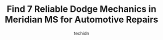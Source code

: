 ---
layout: ampstory
image: https://images.unsplash.com/photo-1623261788328-cf730e9f2667?ixlib=rb-4.0.3&ixid=MnwxMjA3fDB8MHxwaG90by1wYWdlfHx8fGVufDB8fHx8&auto=format&fit=crop&w=640&h=853&q=80
author: techidn
featured: false
description: Experience the excellence of automotive service by visiting the 7 best Dodge Mechanic in Meridian MS, USA. With their expertise, attention to detail, and commitment to customer satisfaction,
title: Find 7 Reliable Dodge Mechanics in Meridian MS for Automotive Repairs
cover:
   title: Find 7 Reliable Dodge Mechanics in Meridian MS for Automotive Repairs
   subtitle: Rickpate
   background: https://images.unsplash.com/photo-1623261788328-cf730e9f2667?ixlib=rb-4.0.3&ixid=MnwxMjA3fDB8MHxwaG90by1wYWdlfHx8fGVufDB8fHx8&auto=format&fit=crop&w=640&h=853&q=80

pages: 
 - layout: thirds
   top: <h1>#1 College Park Auto & Quick Lube</h1>
   bottom: "<p>Went to get an oil changers for the first time!Have them a bottle of expensive stop peak fluid to add to my oil because I have a small leak.Two days later on my way to De</p>"
   background: https://www.knot35.com/toplist/wp-content/uploads/2023/06/best-dodge-mechanic-1-in-meridian-ms-1685840669.jpeg
   backgroundblur: true
 - layout: thirds
   top: <h1>#2 Mikes Auto Repair</h1>
   bottom: "<p>2727 MS-39 North, Meridian, MS 39301, United States</p>"
   background: https://www.knot35.com/toplist/wp-content/uploads/2023/06/best-dodge-mechanic-2-in-meridian-ms-1685840669.jpeg
   cta:
      link: https://www.knot35.com/toplist/find-7-reliable-dodge-mechanics-in-meridian-ms-for-automotive-repairs/
      text: Find 7 Reliable Dodge Mechanics in Meridian MS for Automotive Repairs
 - layout: thirds
   top: <h1>#3 Knights Tire Towing & Auto Service</h1>
   bottom: "<p>131 MS-19, Meridian, MS 39307, United States</p>"
   background: https://www.knot35.com/toplist/wp-content/uploads/2023/06/best-dodge-mechanic-3-in-meridian-ms-1685840670.jpeg
   cta:
      link: https://www.knot35.com/toplist/find-7-reliable-dodge-mechanics-in-meridian-ms-for-automotive-repairs/
      text: Find 7 Reliable Dodge Mechanics in Meridian MS for Automotive Repairs
 - layout: thirds
   top: <h1>#4 Dees Automotive</h1>
   bottom: "<p>5024 Poplar Springs Dr, Meridian, MS 39305, United States</p>"
   background: https://images.unsplash.com/photo-1541356665065-22676f35dd40?ixlib=rb-4.0.3&ixid=MnwxMjA3fDB8MHxwaG90by1wYWdlfHx8fGVufDB8fHx8&auto=format&fit=crop&w=640&h=853&q=80
   cta:
      link: https://www.knot35.com/toplist/find-7-reliable-dodge-mechanics-in-meridian-ms-for-automotive-repairs/
      text: Find 7 Reliable Dodge Mechanics in Meridian MS for Automotive Repairs
 - layout: thirds
   top: <h1>#5 Thompson Auto Repair</h1>
   bottom: "<p>1001 15th St, Meridian, MS 39301, United States</p>"
   background: https://images.unsplash.com/photo-1614648718611-0635f29016cb?ixlib=rb-4.0.3&ixid=MnwxMjA3fDB8MHxwaG90by1wYWdlfHx8fGVufDB8fHx8&auto=format&fit=crop&w=640&h=853&q=80
   cta:
      link: https://www.knot35.com/toplist/find-7-reliable-dodge-mechanics-in-meridian-ms-for-automotive-repairs/
      text: Find 7 Reliable Dodge Mechanics in Meridian MS for Automotive Repairs
 - layout: thirds
   top: <h1>#6 SMI Automotive & Customs</h1>
   bottom: "<p>312 22nd Ave S, Meridian, MS 39301, United States</p>"
   background: https://images.unsplash.com/photo-1597773150796-e5c14ebecbf5?ixlib=rb-4.0.3&ixid=MnwxMjA3fDB8MHxwaG90by1wYWdlfHx8fGVufDB8fHx8&auto=format&fit=crop&w=640&h=853&q=80
   cta:
      link: https://www.knot35.com/toplist/find-7-reliable-dodge-mechanics-in-meridian-ms-for-automotive-repairs/
      text: Find 7 Reliable Dodge Mechanics in Meridian MS for Automotive Repairs
 - layout: thirds
   top: <h1>#7 Auto Pro Shop</h1>
   bottom: "<p>502 34th Ave, Meridian, MS 39307, United States</p>"
   background: https://images.unsplash.com/photo-1615749413727-825b59a857b5?ixlib=rb-4.0.3&ixid=MnwxMjA3fDB8MHxwaG90by1wYWdlfHx8fGVufDB8fHx8&auto=format&fit=crop&w=640&h=853&q=80
   cta:
      link: https://www.knot35.com/toplist/find-7-reliable-dodge-mechanics-in-meridian-ms-for-automotive-repairs/
      text: Find 7 Reliable Dodge Mechanics in Meridian MS for Automotive Repairs
 - layout: thirds
   middle: Continue reading...
   background: https://images.unsplash.com/photo-1591393223703-56fe1347ac62?ixlib=rb-4.0.3&ixid=MnwxMjA3fDB8MHxwaG90by1wYWdlfHx8fGVufDB8fHx8&auto=format&fit=crop&w=640&h=853&q=80
   cta:
      link: https://www.knot35.com/toplist/find-7-reliable-dodge-mechanics-in-meridian-ms-for-automotive-repairs/
      text: Find 7 Reliable Dodge Mechanics in Meridian MS for Automotive Repairs
      
---